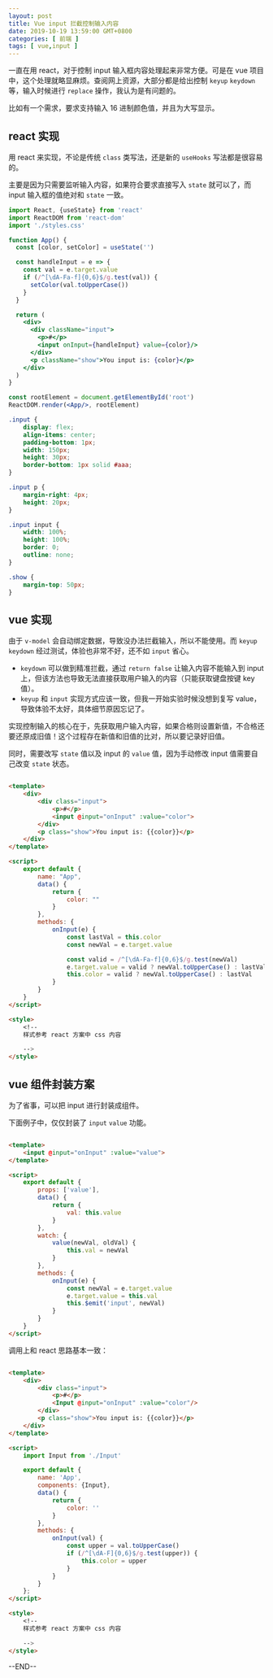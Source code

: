 ```yaml
---
layout: post
title: Vue input 拦截控制输入内容
date: 2019-10-19 13:59:00 GMT+0800
categories: [ 前端 ]
tags: [ vue,input ]
---
```


一直在用 react，对于控制 input 输入框内容处理起来非常方便。可是在 vue 项目中，这个处理就略显麻烦。查阅网上资源，大部分都是给出控制 `keyup` `keydown` 等，输入时候进行 `replace` 操作，我认为是有问题的。

<!-- more -->

比如有一个需求，要求支持输入 16 进制颜色值，并且为大写显示。

## react 实现

用 react 来实现，不论是传统 `class` 类写法，还是新的 `useHooks` 写法都是很容易的。

主要是因为只需要监听输入内容，如果符合要求直接写入 `state` 就可以了，而 input 输入框的值绝对和 `state` 一致。

```jsx
import React, {useState} from 'react'
import ReactDOM from 'react-dom'
import './styles.css'

function App() {
  const [color, setColor] = useState('')

  const handleInput = e => {
    const val = e.target.value
    if (/^[\dA-Fa-f]{0,6}$/g.test(val)) {
      setColor(val.toUpperCase())
    }
  }

  return (
    <div>
      <div className="input">
        <p>#</p>
        <input onInput={handleInput} value={color}/>
      </div>
      <p className="show">You input is: {color}</p>
    </div>
  )
}

const rootElement = document.getElementById('root')
ReactDOM.render(<App/>, rootElement)
```

```css
.input {
    display: flex;
    align-items: center;
    padding-bottom: 1px;
    width: 150px;
    height: 30px;
    border-bottom: 1px solid #aaa;
}

.input p {
    margin-right: 4px;
    height: 20px;
}

.input input {
    width: 100%;
    height: 100%;
    border: 0;
    outline: none;
}

.show {
    margin-top: 50px;
}
```

## vue 实现

由于 `v-model` 会自动绑定数据，导致没办法拦截输入，所以不能使用。而 `keyup` `keydown` 经过测试，体验也非常不好，还不如 `input` 省心。

* `keydown` 可以做到精准拦截，通过 `return false` 让输入内容不能输入到 input 上，但该方法也导致无法直接获取用户输入的内容（只能获取键盘按键 key 值）。
* `keyup` 和 `input` 实现方式应该一致，但我一开始实验时候没想到复写 value，导致体验不太好，具体细节原因忘记了。

实现控制输入的核心在于，先获取用户输入内容，如果合格则设置新值，不合格还要还原成旧值！这个过程存在新值和旧值的比对，所以要记录好旧值。

同时，需要改写 `state` 值以及 input 的 `value` 值，因为手动修改 input 值需要自己改变 `state` 状态。

```html

<template>
    <div>
        <div class="input">
            <p>#</p>
            <input @input="onInput" :value="color">
        </div>
        <p class="show">You input is: {{color}}</p>
    </div>
</template>

<script>
    export default {
        name: "App",
        data() {
            return {
                color: ""
            }
        },
        methods: {
            onInput(e) {
                const lastVal = this.color
                const newVal = e.target.value

                const valid = /^[\dA-Fa-f]{0,6}$/g.test(newVal)
                e.target.value = valid ? newVal.toUpperCase() : lastVal
                this.color = valid ? newVal.toUpperCase() : lastVal
            }
        }
    }
</script>

<style>
    <!--
    样式参考 react 方案中 css 内容

    -->
</style>
```

## vue 组件封装方案

为了省事，可以把 input 进行封装成组件。

下面例子中，仅仅封装了 `input` `value` 功能。

```html

<template>
    <input @input="onInput" :value="value">
</template>

<script>
    export default {
        props: ['value'],
        data() {
            return {
                val: this.value
            }
        },
        watch: {
            value(newVal, oldVal) {
                this.val = newVal
            }
        },
        methods: {
            onInput(e) {
                const newVal = e.target.value
                e.target.value = this.val
                this.$emit('input', newVal)
            }
        }
    }
</script>
```

调用上和 react 思路基本一致：

```html

<template>
    <div>
        <div class="input">
            <p>#</p>
            <Input @input="onInput" :value="color"/>
        </div>
        <p class="show">You input is: {{color}}</p>
    </div>
</template>

<script>
    import Input from './Input'

    export default {
        name: 'App',
        components: {Input},
        data() {
            return {
                color: ''
            }
        },
        methods: {
            onInput(val) {
                const upper = val.toUpperCase()
                if (/^[\dA-F]{0,6}$/g.test(upper)) {
                    this.color = upper
                }
            }
        }
    };
</script>

<style>
    <!--
    样式参考 react 方案中 css 内容

    -->
</style>

```

--END--
